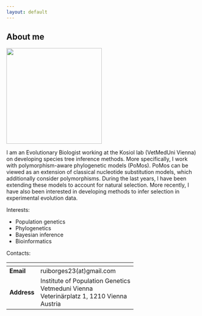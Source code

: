 ```yaml
---
layout: default
---
```


## About me

<img src="https://i1.rgstatic.net/ii/profile.image/591035822534666-1517925329445_Q512/Rui_Borges4.jpg" height="250">

I am an Evolutionary Biologist working at the Kosiol lab (VetMedUni Vienna) on developing species tree inference methods. More specifically, I work with polymorphism-aware phylogenetic models (PoMos). PoMos can be viewed as an extension of classical nucleotide substitution models, which additionally consider polymorphisms. During the last years, I have been extending these models to account for natural selection. More recently, I have also been interested in developing methods to infer selection in experimental evolution data.

Interests:
* Population genetics
* Phylogenetics
* Bayesian inference
* Bioinformatics


Contacts:

|<!-- --> | <!-- --> |
| --- | --- | 
|**Email** | ruiborges23(at)gmail.com |
| **Address** | Institute of Population Genetics<br/>Vetmeduni Vienna <br/>Veterinärplatz 1, 1210 Vienna<br/>Austria |
